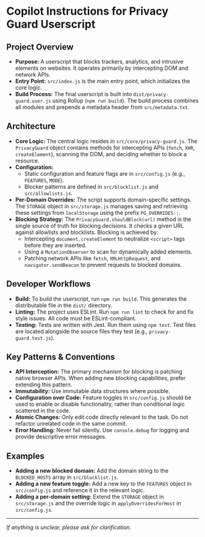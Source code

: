 # Copilot Instructions for Privacy Guard Userscript

## Project Overview

- **Purpose:** A userscript that blocks trackers, analytics, and intrusive elements on websites. It operates primarily by intercepting DOM and network APIs.
- **Entry Point:** `src/index.js` is the main entry point, which initializes the core logic.
- **Build Process:** The final userscript is built into `dist/privacy-guard.user.js` using Rollup (`npm run build`). The build process combines all modules and prepends a metadata header from `src/metadata.txt`.

## Architecture

- **Core Logic:** The central logic resides in `src/core/privacy-guard.js`. The `PrivacyGuard` object contains methods for intercepting APIs (`fetch`, `XHR`, `createElement`), scanning the DOM, and deciding whether to block a resource.
- **Configuration:**
  - Static configuration and feature flags are in `src/config.js` (e.g., `FEATURES`, `MODE`).
  - Blocker patterns are defined in `src/blocklist.js` and `src/allowlists.js`.
- **Per-Domain Overrides:** The script supports domain-specific settings. The `STORAGE` object in `src/storage.js` manages saving and retrieving these settings from `localStorage` using the prefix `PG_OVERRIDES::`.
- **Blocking Strategy:** The `PrivacyGuard.shouldBlock(url)` method is the single source of truth for blocking decisions. It checks a given URL against allowlists and blocklists. Blocking is achieved by:
  - Intercepting `document.createElement` to neutralize `<script>` tags before they are inserted.
  - Using a `MutationObserver` to scan for dynamically added elements.
  - Patching network APIs like `fetch`, `XMLHttpRequest`, and `navigator.sendBeacon` to prevent requests to blocked domains.

## Developer Workflows

- **Build:** To build the userscript, run `npm run build`. This generates the distributable file in the `dist/` directory.
- **Linting:** The project uses ESLint. Run `npm run lint` to check for and fix style issues. All code must be ESLint-compliant.
- **Testing:** Tests are written with Jest. Run them using `npm test`. Test files are located alongside the source files they test (e.g., `privacy-guard.test.js`).

## Key Patterns & Conventions

- **API Interception:** The primary mechanism for blocking is patching native browser APIs. When adding new blocking capabilities, prefer extending this pattern.
- **Immutability:** Use immutable data structures where possible.
- **Configuration over Code:** Feature toggles in `src/config.js` should be used to enable or disable functionality, rather than conditional logic scattered in the code.
- **Atomic Changes:** Only edit code directly relevant to the task. Do not refactor unrelated code in the same commit.
- **Error Handling:** Never fail silently. Use `console.debug` for logging and provide descriptive error messages.

## Examples

- **Adding a new blocked domain:** Add the domain string to the `BLOCKED_HOSTS` array in `src/blocklist.js`.
- **Adding a new feature toggle:** Add a new key to the `FEATURES` object in `src/config.js` and reference it in the relevant logic.
- **Adding a per-domain setting:** Extend the `STORAGE` object in `src/storage.js` and the override logic in `applyOverridesForHost` in `src/config.js`.

---

_If anything is unclear, please ask for clarification._
